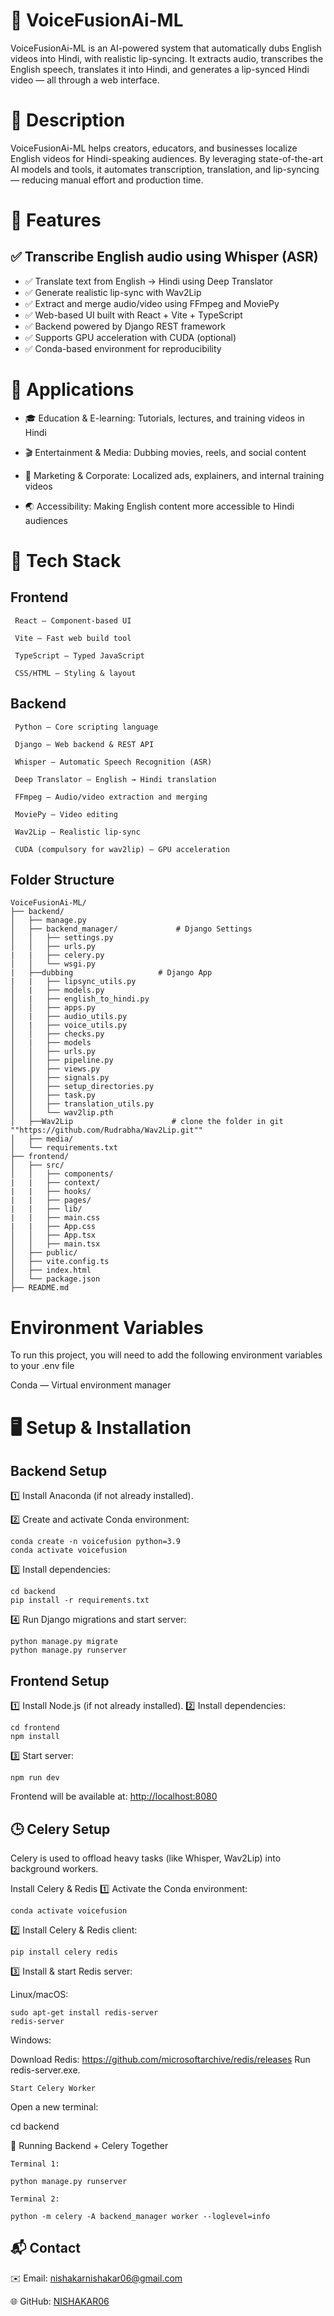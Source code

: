 # 🎥 VoiceFusionAi-ML
VoiceFusionAi-ML is an AI-powered system that automatically dubs English videos into Hindi, with realistic lip-syncing.
It extracts audio, transcribes the English speech, translates it into Hindi, and generates a lip-synced Hindi video — all through a web interface.

# 📖 Description
VoiceFusionAi-ML helps creators, educators, and businesses localize English videos for Hindi-speaking audiences.
By leveraging state-of-the-art AI models and tools, it automates transcription, translation, and lip-syncing — reducing manual effort and production time.

# 🌟 Features
## ✅ Transcribe English audio using Whisper (ASR)
- ✅ Translate text from English → Hindi using Deep Translator
- ✅ Generate realistic lip-sync with Wav2Lip
- ✅ Extract and merge audio/video using FFmpeg and MoviePy
- ✅ Web-based UI built with React + Vite + TypeScript
- ✅ Backend powered by Django REST framework
- ✅ Supports GPU acceleration with CUDA (optional)
- ✅ Conda-based environment for reproducibility
# 🎯 Applications
- 🎓 Education & E-learning: Tutorials, lectures, and training videos in Hindi

- 🎬 Entertainment & Media: Dubbing movies, reels, and social content

- 💼 Marketing & Corporate: Localized ads, explainers, and internal training videos

- 🌏 Accessibility: Making English content more accessible to Hindi audiences

# 🧰 Tech Stack

## Frontend
     React — Component-based UI

     Vite — Fast web build tool

     TypeScript — Typed JavaScript

     CSS/HTML — Styling & layout

## Backend

     Python — Core scripting language

     Django — Web backend & REST API

     Whisper — Automatic Speech Recognition (ASR)

     Deep Translator — English → Hindi translation

     FFmpeg — Audio/video extraction and merging

     MoviePy — Video editing

     Wav2Lip — Realistic lip-sync

     CUDA (compulsory for wav2lip) — GPU acceleration
     
## Folder Structure
```
VoiceFusionAi-ML/
├── backend/
│   ├── manage.py
│   ├── backend_manager/             # Django Settings
│   │   ├── settings.py
│   │   ├── urls.py
|   |   ├── celery.py
│   │   └── wsgi.py   
|   ├──dubbing                   # Django App
|   |   ├── lipsync_utils.py
│   |   ├── models.py
│   |   ├── english_to_hindi.py
│   │   ├── apps.py
│   |   ├── audio_utils.py
│   |   ├── voice_utils.py
│   │   ├── checks.py
│   |   ├── models
│   │   ├── urls.py
│   │   ├── pipeline.py
│   │   ├── views.py
│   │   ├── signals.py
│   │   ├── setup_directories.py
│   │   ├── task.py
│   │   ├── translation_utils.py
│   │   └── wav2lip.pth
│   ├──Wav2Lip                      # clone the folder in git ""https://github.com/Rudrabha/Wav2Lip.git""
│   ├── media/
│   └── requirements.txt
├── frontend/                      
│   ├── src/
│   │   ├── components/
|   |   ├── context/
|   |   ├── hooks/
|   |   ├── pages/
|   |   ├── lib/
|   |   ├── main.css
|   |   ├── App.css
│   │   ├── App.tsx
│   │   ├── main.tsx
│   ├── public/
│   ├── vite.config.ts
│   ├── index.html
│   └── package.json
├── README.md

```
# Environment Variables

To run this project, you will need to add the following environment variables to your .env file

Conda — Virtual environment manager

# 🖥️ Setup & Installation
## Backend Setup
1️⃣ Install Anaconda (if not already installed).

2️⃣ Create and activate Conda environment:
```
conda create -n voicefusion python=3.9
conda activate voicefusion
```
3️⃣ Install dependencies:
```
cd backend
pip install -r requirements.txt
```
4️⃣ Run Django migrations and start server:
```
python manage.py migrate
python manage.py runserver
```
## Frontend Setup

1️⃣ Install Node.js (if not already installed).
2️⃣ Install dependencies:
```
cd frontend
npm install
```
3️⃣ Start server:
```
npm run dev
```
Frontend will be available at: [http://localhost:8080](http://localhost:8080/)
## 🕒 Celery Setup
Celery is used to offload heavy tasks (like Whisper, Wav2Lip) into background workers.

Install Celery & Redis
1️⃣ Activate the Conda environment:

```
conda activate voicefusion
```
2️⃣ Install Celery & Redis client:
```
pip install celery redis
```
3️⃣ Install & start Redis server:

Linux/macOS:
```
sudo apt-get install redis-server
redis-server
```
Windows:

Download Redis: https://github.com/microsoftarchive/redis/releases
Run redis-server.exe.
```
Start Celery Worker
```
Open a new terminal:

cd backend

🔗 Running Backend + Celery Together
```
Terminal 1:

python manage.py runserver

Terminal 2:

python -m celery -A backend_manager worker --loglevel=info
```




## 📬 Contact
✉️ Email: nishakarnishakar06@gmail.com

🌐 GitHub: [NISHAKAR06](https://github.com/NISHAKAR06)


